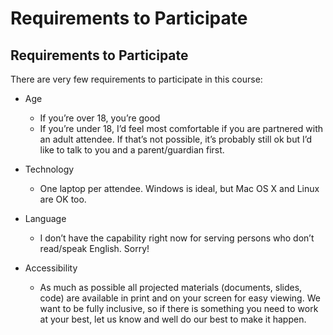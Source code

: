 # Requirements to Participate

## Requirements to Participate

There are very few requirements to participate in this course:

-   Age
    -   If you’re over 18, you’re good
    -   If you’re under 18, I’d feel most comfortable if you are partnered with an adult attendee. If that’s not possible, it’s probably still ok but I’d like to talk to you and a parent/guardian first.

-   Technology
    -   One laptop per attendee. Windows is ideal, but Mac OS X and Linux are OK too.

-   Language
    -   I don’t have the capability right now for serving persons who don’t read/speak English. Sorry!

-   Accessibility
    -   As much as possible all projected materials (documents, slides, code) are available in print and on your screen for easy viewing. We want to be fully inclusive, so if there is something you need to work at your best, let us know and well do our best to make it happen.


